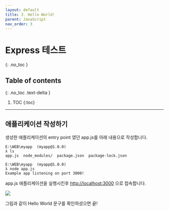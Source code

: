 ```yaml
---
layout: default
title: 3. Hello World!
parent: JavaScript
nav_order: 3
---
```


# Express 테스트
{: .no_toc }

## Table of contents
{: .no_toc .text-delta }

1. TOC
{:toc}

---

## 애플리케이션 작성하기
생성한 애플리케이션의 entry point 였던 app.js를 아래 내용으로 작성합니다.

<script src="https://gist.github.com/choco0908/502733f463efa7a1b4a95c26baee727d.js"></script>

```
E:\WEB\myapp  (myapp@1.0.0)
λ ls
app.js  node_modules/  package.json  package-lock.json

E:\WEB\myapp  (myapp@1.0.0)
λ node app.js
Example app listening on port 3000!
```
app.js 애플리케이션을 실행시킨후 [http://localhost:3000](http://localhost:3000) 으로 접속합니다.

<img src='{{ "/assets/images/javascript/nodejs-express-start-1.png" | absolute_url }}'>

그림과 같이 Hello World 문구를 확인하셨으면 끝!

